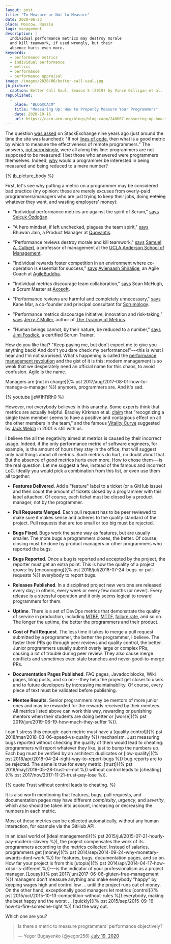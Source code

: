 ```yaml
---
layout: post
title: "To Measure or Not to Measure"
date: 2020-06-23
place: Moscow, Russia
tags: management
description: |
  Individual performance metrics may destroy morale
  and kill teamwork, if used wrongly, but their
  absence hurts even more.
keywords:
  - performance metrics
  - individual performance
  - metrics
  - performance
  - performance appraisal
image: /images/2020/06/better-call-saul.jpg
jb_picture:
  caption: Better Call Saul, Season 5 (2019) by Vince Gilligan et al.
republished:
  -
    place: "BLOG@CACM"
    title: "Measuring Up: How to Properly Measure Your Programmers"
    date: 2020-10-16
    url: https://cacm.acm.org/blogs/blog-cacm/248067-measuring-up-how-to-properly-measure-your-programmers/fulltext
---
```


The question [was asked](https://softwareengineering.stackexchange.com/questions/26596/metric-by-which-to-hold-developers-accountable)
on StackExchange nine years ago (just around
the time the site was launched): "If not
[lines of code](https://en.wikipedia.org/wiki/Source_lines_of_code), then what is
a good metric by which to measure the effectiveness of remote programmers."
The answers,
[not surprisingly](https://www.youtube.com/watch?v=OOAMNOso46g),
were all along this line: programmers are not supposed to be measured!
I bet those who answered were programmers themselves.
Indeed, [why](https://www.youtube.com/watch?v=sZoJ3gO4PSo)
would a programmer be interested in being measured and being
reduced to a mere number?

<!--more-->

{% jb_picture_body %}

First, let's see why putting a metric on a programmer
may be considered bad practice (my opinion: these are merely excuses
from overly-paid programmers/managers who are just trying to keep their jobs, doing
<del>nothing</del> whatever they want, and wasting employers' money):

  * "Individual performance metrics are against the spirit of Scrum,"
    [says](https://www.scrum.org/forum/scrum-forum/13381/individual-performance-scrum-enviornment)
    [Selçuk Özdoğan](https://www.scrum.org/user/186863).

  * "A hero mindset, if left unchecked, plagues the team spirit,"
    [says](https://medium.com/unboxing-product-management/how-to-reward-individual-performance-in-agile-teams-21dd7bc1a4e2)
    Bhuwan Jain, a Product Manager at [Quovantis](https://www.quovantis.com/).

  * "Performance reviews destroy morale and kill teamwork,"
    [says](https://www.wsj.com/articles/SB122426318874844933)
    [Samuel A. Culbert](https://www.anderson.ucla.edu/faculty-and-research/management-and-organizations/faculty/culbert),
    a professor of management at the
    [UCLA Anderson School of Management](https://www.anderson.ucla.edu/).

  * "Individual rewards foster competition in an environment
    where co-operation is essential for success,"
    [says](http://www.agilebuddha.com/agile/metrics-to-build-great-agile-teams-measure-influence-not-control/)
    [Avienaash Shiralige](http://www.agilebuddha.com/author/admin/),
    an Agile Coach at [AgileBuddha](http://www.agilebuddha.com/).

  * "Individual metrics discourage team collaboration,"
    [says](https://www.infoq.com/articles/not-destroy-team-metrics/)
    Sean McHugh, a Scrum Master at [Axosoft](https://www.axosoft.com/).

  * "Performance reviews are harmful and completely unnecessary,"
    [says](https://scrumology.com/performance-evaluations-and-scrum/)
    Kane Mar, a co-founder and principal consultant for
    [Scrumology](https://scrumology.com/).

  * "Performance metrics discourage initiative, innovation and risk-taking,"
    [says](https://aeon.co/ideas/against-metrics-how-measuring-performance-by-numbers-backfires)
    [Jerry Z Muller](https://press.princeton.edu/our-authors/muller-jerry-z),
    author of
    [The Tyranny of Metrics](https://press.princeton.edu/books/hardcover/9780691174952/the-tyranny-of-metrics).

  * "Human beings cannot, by their nature, be reduced to a number,"
    [says](https://resources.collab.net/blogs/measuring-individual-performance-can-a-person-be-reduced-to-a-number)
    [Jimi Fosdick](https://www.scrumalliance.org/community/profile/jfosdick),
    a certified Scrum Trainer.

How do you like that? "Keep paying me, but don't expect me to give
you anything back! And don't you dare check my performance!"---this
is what I hear and I'm not surprised. What's happening is called
the [performance management revolution](https://hbr.org/2016/10/the-performance-management-revolution)
and the gist of it is this: modern management is so weak that we desperately
need an official name for this chaos, to avoid confusion. Agile is the name.

Managers are [not in charge]({% pst 2017/aug/2017-08-01-how-to-manage-a-manager %})
anymore, programmers are. And it's sad.

{% youtube jjeW1hTtRh0 %}

However, not everybody believes in this anarchy. Some experts think that metrics
are actually helpful. Bradley Kirkman et al.
[claim](https://hbr.org/2016/03/teamwork-works-best-when-top-performers-are-rewarded) that
"recognizing a single team member seems to have a positive and contagious
effect on all the other members in the team,"
and the famous [Vitality Curve](https://en.wikipedia.org/wiki/Vitality_curve)
suggested by [Jack Welch](https://en.wikipedia.org/wiki/Jack_Welch)
in 2001 is still with us.

I believe the all the negativity aimed at metrics is caused by their
incorrect usage. Indeed, if the only performance metric of
software engineers, for example, is the amount of hours they stay in the office,
that will suggest only bad things about _all_ metrics. Such metrics do hurt, no doubt about that.
But the absence of _good_ metrics hurts even more.
How to chose them---is the real question. Let me suggest a few,
instead of the famous and incorrect LoC.
Ideally you would pick a combination from this list, or even use them all together:

  * **Features Delivered**.
    Add a "feature" label to a ticket (or a GitHub issue) and then count
    the amount of tickets closed by a programmer with this label attached.
    Of course, each ticket must be closed by a product manager, not
    by the programmer.

  * **Pull Requests Merged**.
    Each pull request has to be peer reviewed to make sure it makes sense
    and adheres to the quality standard of the project. Pull requests that
    are too small or too big must be rejected.

  * **Bugs Fixed**.
    Bugs work the same way as features, but are usually smaller. The more
    bugs a programmers closes, the better. Of course, closing must be done
    by product managers or other programmers who reported the bugs.

  * **Bugs Reported**.
    Once a bug is reported and accepted by the project, the reporter
    must get an extra point. This is how the quality of a project grows:
    by [encouraging]({% pst 2018/jul/2018-07-24-bugs-or-pull-requests %})
    everybody to report bugs.

  * **Releases Published**.
    In a disciplined project new versions are released every day; in others,
    every week or every few months (or never). Every release is a stressful operation
    and it only seems logical to reward programmers for them.

  * **Uptime**.
    There is a set of DevOps metrics that demonstrate the quality of
    service in production, including
    [MTBF](https://en.wikipedia.org/wiki/Mean_time_between_failures),
    [MTTF](https://en.wikipedia.org/wiki/Mean_time_between_failures#Variations_of_MTBF),
    [failure rate](https://en.wikipedia.org/wiki/Failure_rate),
    and so on. The longer the uptime, the better the programmers
    and their product.

  * **Cost of Pull Request**.
    The less time it takes to merge a pull request submitted by a programmer,
    the better the programmer, I believe. The faster their PRs
    go through peer reviews and quality control, the better. Junior
    programmers usually submit overly large or complex PRs, causing a lot
    of trouble during peer review. They also cause merge conflicts and
    sometimes even stale branches and never-good-to-merge PRs.

  * **Documentation Pages Published**.
    FAQ pages, Javadoc blocks, Wiki pages, blog posts, and so on---they help
    the project get closer to users and to future developers by increasing
    maintainability. Of course, every piece of text must be validated
    before publishing.

  * **Mentee Results**.
    Senior programmers may be mentors of more junior ones and may be
    rewarded for the rewards received by their mentees. All metrics listed
    above can work this way, rewarding or punishing mentors when their
    students are doing better or
    [worse]({% pst 2019/jun/2019-06-19-how-much-they-suffer %}).

I can't stress this enough: each metric must have a
[quality control]({% pst 2018/mar/2018-03-06-speed-vs-quality %}) mechanism.
Just measuring bugs reported without checking the quality of them would lead to cheating:
programmers will report whatever they like, just to bump the numbers up.
Each bug must be verified by an architect: duplicates or
[low-quality]({% pst 2018/apr/2018-04-24-right-way-to-report-bugs %})
bug reports are to be rejected. The same is true for every metric:
[trust]({% pst 2019/may/2019-05-28-trust-or-not %}) without control
leads to [cheating]({% pst 2017/nov/2017-11-21-trust-pay-lose %}).

{% quote Trust without control leads to cheating. %}

It is also worth mentioning that features,
bugs, pull requests, and documentation pages may have different
_complexity_, _urgency_, and _severity_, which also should be taken into account,
increasing or decreasing the numbers in each metric.

Most of these metrics can be collected automatically, without any human
interaction, for example via the GitHub API.

In an ideal world of [ideal management]({% pst 2015/jul/2015-07-21-hourly-pay-modern-slavery %}),
the project compensates
the work of its programmers according to the metrics collected. Instead of
salaries, programmers get
[money]({% pst 2014/sep/2014-09-24-why-monetary-awards-dont-work %})
for features, bugs, documentation pages,
and so on. How far your project is from this
[utopia]({% pst 2014/apr/2014-04-17-how-xdsd-is-different %})---is the indicator
of your professionalism as a project manager. [Lousy]({% pst 2017/jun/2017-06-06-gluten-free-management %})
managers don't measure
anything and make everybody "happy" by keeping wages high and control low ...
until the project runs out of money. On the other hand, exceptionally
good managers let metrics
[control]({% pst 2015/oct/2015-10-13-competition-without-rules %})
everybody, making the best happy
and the worst ... [quickly]({% pst 2015/sep/2015-09-16-how-to-fire-someone-right %})
find the way out.

Which one are you?

<blockquote class="twitter-tweet"><p lang="en" dir="ltr">Is there a metric to measure programmers&#39; performance objectively?</p>&mdash; Yegor Bugayenko (@yegor256) <a href="https://twitter.com/yegor256/status/1284853509540712455?ref_src=twsrc%5Etfw">July 19, 2020</a></blockquote> <script async src="https://platform.twitter.com/widgets.js" charset="utf-8"></script>
